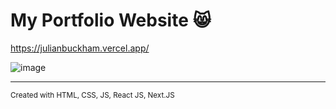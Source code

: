 # My Portfolio Website 😸

https://julianbuckham.vercel.app/

![image](https://user-images.githubusercontent.com/53817791/200118988-4068fb97-3166-43ad-b78b-a75fb0380ac3.png)

<hr/>
<sub>Created with HTML, CSS, JS, React JS, Next.JS</sub>
